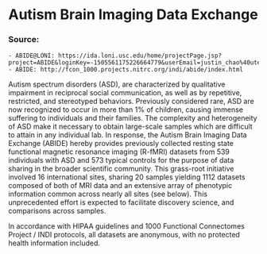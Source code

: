 # Autism Brain Imaging Data Exchange

### Source:
    - ABIDE@LONI: https://ida.loni.usc.edu/home/projectPage.jsp?project=ABIDE&loginKey=-1505561175226664779&userEmail=justin_chao%40utexas.edu&page=HOME&subPage=OVERVIEW_PR
    - ABIDE: http://fcon_1000.projects.nitrc.org/indi/abide/index.html


Autism spectrum disorders (ASD), are characterized by qualitative impairment in
reciprocal social communication, as well as by repetitive, restricted, and
stereotyped behaviors. Previously considered rare, ASD are now recognized to
occur in more than 1% of children, causing immense suffering to individuals and
their families. The complexity and heterogeneity of ASD make it necessary to
obtain large-scale samples which are difficult to attain in any individual lab.
In response, the Autism Brain Imaging Data Exchange (ABIDE) hereby provides
previously collected resting state functional magnetic resonance imaging
(R-fMRI) datasets from 539 individuals with ASD and 573 typical controls for the
purpose of data sharing in the broader scientific community. This grass-root
initiative involved 16 international sites, sharing 20 samples yielding 1112
datasets composed of both of MRI data and an extensive array of phenotypic
information common across nearly all sites (see below). This unprecedented
effort is expected to facilitate discovery science, and comparisons across
samples.

In accordance with HIPAA guidelines and 1000 Functional Connectomes Project /
INDI protocols, all datasets are anonymous, with no protected health information
included.
